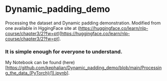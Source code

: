 # Dynamic_padding_demo
Processing the dataset and Dynamic padding demonstration. Modified from one available in HggingFace site at
(https://huggingface.co/learn/nlp-course/chapter3/2?fw=pt)[https://huggingface.co/learn/nlp-course/chapter3/2?fw=pt].

### It is simple enough for everyone to understand.

My Notebook can be found (here)[https://github.com/kephalian/Dynamic_padding_demo/blob/main/Processing_the_data_(PyTorch)(1).ipynb]. 

